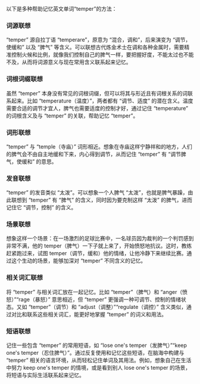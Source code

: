 以下是多种帮助记忆英文单词“temper”的方法：

### 词源联想
“temper” 源自拉丁语 “temperare”，原意为 “混合，调和”，后来演变为 “调节，使缓和” 以及 “脾气” 等含义。可以联想古代炼金术士在调和各种金属时，需要精准控制火候和比例，就像我们控制自己的脾气一样，要把握好度，不能太过也不能不及，从而将词源意义与现在常用含义联系起来记忆。

### 词根词缀联想
虽然 “temper” 本身没有常见的词根词缀，但可以将其与形近且有词根关系的词联系起来。比如 “temperature（温度）”，两者都有 “调节、适度” 的潜在含义。温度需要合适的调节才宜人，脾气也需要适度的控制才好，通过记住 “temperature” 的词根含义及与 “temper” 的关联，帮助记忆 “temper”。

### 词形联想
“temper” 与 “temple（寺庙）” 词形相近。想象在寺庙这样宁静祥和的地方，人们的脾气会不由自主地缓和下来，内心得到调节，从而记住 “temper” 有 “调节脾气，使缓和” 的意思。

### 发音联想
“temper” 的发音类似 “太泼”。可以想象一个人脾气 “太泼”，也就是脾气暴躁，由此联想到 “temper” 有 “脾气” 的含义，同时因为要克制这样 “太泼” 的脾气，进而记住它 “调节，控制” 的含义。

### 场景联想
想象这样一个场景：在一场激烈的足球比赛中，一名球员因为裁判的一个判罚感到非常不满，他的 temper（脾气）一下子就上来了，开始愤怒地抗议。这时，教练赶紧跑过来，试图 temper（调节，缓和）他的情绪，让他冷静下来继续比赛。通过这个生动的场景，能够加深对 “temper” 不同含义的记忆。

### 相关词汇联想
将 “temper” 与相关词汇放在一起记忆。比如 “temper”（脾气）和 “anger（愤怒）”“rage（暴怒）” 意思相近，但 “temper” 更强调一种可调节、控制的情绪状态。又如 “temper”（调节）和 “adjust（调整）”“regulate（调控）” 含义类似，通过对比和联系这些相关词汇，能更好地掌握 “temper” 的词义和用法。

### 短语联想
记住一些包含 “temper” 的常用短语，如 “lose one's temper（发脾气）”“keep one's temper（忍住脾气）”。通过反复使用和记忆这些短语，在脑海中构建与 “temper” 相关的语言环境，从而轻松记住单词及其用法。例如，想象自己在生活中努力 keep one's temper 的情境，或是看到别人 lose one's temper 的场景，将短语与实际生活联系起来记忆。 